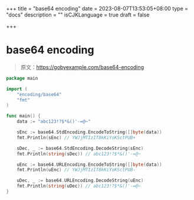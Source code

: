 +++
title = "base64 encoding"
date = 2023-08-07T13:53:05+08:00
type = "docs"
description = ""
isCJKLanguage = true
draft = false

+++

# base64 encoding

> 原文：https://gobyexample.com/base64-encoding

```go
package main

import (
	"encoding/base64"
	"fmt"
)

func main() {
	data := "abc123!?$*&()'-=@~"

	sEnc := base64.StdEncoding.EncodeToString([]byte(data))
	fmt.Println(sEnc) // YWJjMTIzIT8kKiYoKSctPUB+

	sDec, _ := base64.StdEncoding.DecodeString(sEnc)
	fmt.Println(string(sDec)) // abc123!?$*&()'-=@~

	uEnc := base64.URLEncoding.EncodeToString([]byte(data))
	fmt.Println(uEnc) // YWJjMTIzIT8kKiYoKSctPUB-

	uDec, _ := base64.URLEncoding.DecodeString(uEnc)
	fmt.Println(string(uDec)) // abc123!?$*&()'-=@~
}

```

